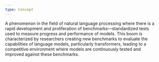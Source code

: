 ```yaml
---
type: Concept
---
```


A phenomenon in the field of natural language processing where there is a rapid development and proliferation of benchmarks—standardized tests used to measure progress and performance of models. This boom is characterized by researchers creating new benchmarks to evaluate the capabilities of language models, particularly transformers, leading to a competitive environment where models are continuously tested and improved against these benchmarks.
